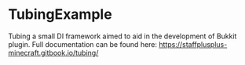 # TubingExample

Tubing a small DI framework aimed to aid in the development of Bukkit plugin.
Full documentation can be found here: https://staffplusplus-minecraft.gitbook.io/tubing/
